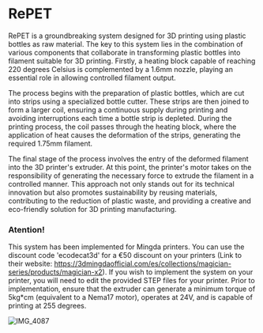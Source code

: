 # RePET

RePET is a groundbreaking system designed for 3D printing using plastic bottles as raw material. The key to this system lies in the combination of various components that collaborate in transforming plastic bottles into filament suitable for 3D printing. Firstly, a heating block capable of reaching 220 degrees Celsius is complemented by a 1.6mm nozzle, playing an essential role in allowing controlled filament output.

The process begins with the preparation of plastic bottles, which are cut into strips using a specialized bottle cutter. These strips are then joined to form a larger coil, ensuring a continuous supply during printing and avoiding interruptions each time a bottle strip is depleted. During the printing process, the coil passes through the heating block, where the application of heat causes the deformation of the strips, generating the required 1.75mm filament.

The final stage of the process involves the entry of the deformed filament into the 3D printer's extruder. At this point, the printer's motor takes on the responsibility of generating the necessary force to extrude the filament in a controlled manner. This approach not only stands out for its technical innovation but also promotes sustainability by reusing materials, contributing to the reduction of plastic waste, and providing a creative and eco-friendly solution for 3D printing manufacturing.

### Atention!
This system has been implemented for Mingda printers. You can use the discount code 'ecodecat3d' for a €50 discount on your printers (Link to their website: https://3dmingdaofficial.com/es/collections/magician-series/products/magician-x2). If you wish to implement the system on your printer, you will need to edit the provided STEP files for your printer. Prior to implementation, ensure that the extruder can generate a minimum torque of 5kg*cm (equivalent to a Nema17 motor), operates at 24V, and is capable of printing at 255 degrees.

![IMG_4087](https://github.com/ecodecat3d/RePET/assets/130211571/475bfc18-7b13-45dc-8d75-b498d0b5e30d)
